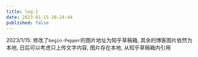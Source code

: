 ```yaml
---
title: log-1
date: 2023-01-15 16:24:44
published: false
---
```


2023/1/15: 修改了`begin-Pepper`的图片地址为知乎草稿箱, 其余的博客图片依然为本地, 日后可以考虑只上传文字内容, 图片存在本地, 从知乎草稿箱内引用
